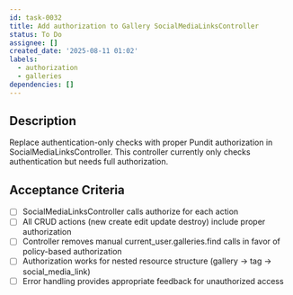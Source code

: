 ```yaml
---
id: task-0032
title: Add authorization to Gallery SocialMediaLinksController
status: To Do
assignee: []
created_date: '2025-08-11 01:02'
labels:
  - authorization
  - galleries
dependencies: []
---
```


## Description

Replace authentication-only checks with proper Pundit authorization in SocialMediaLinksController. This controller currently only checks authentication but needs full authorization.

## Acceptance Criteria

- [ ] SocialMediaLinksController calls authorize for each action
- [ ] All CRUD actions (new create edit update destroy) include proper authorization
- [ ] Controller removes manual current_user.galleries.find calls in favor of policy-based authorization
- [ ] Authorization works for nested resource structure (gallery -> tag -> social_media_link)
- [ ] Error handling provides appropriate feedback for unauthorized access
